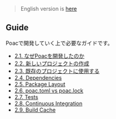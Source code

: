 > English version is [here](https://doc.poac.pm/en/guide/)

## Guide

Poacで開発していく上で必要なガイドです。
* [2.1. なぜPoacを開発したのか](why-poac-exists.md)
* [2.2. 新しいプロジェクトの作成](creating-a-new-project.md)
* [2.3. 既存のプロジェクトに使用する](introduce-to-existing-projects.md)
* [2.4. Dependencies](dependencies.md)
* [2.5. Package Layout](package-layout.md)
* [2.6. poac.toml vs poac.lock](poac-toml-vs-poac-lock.md)
* [2.7. Tests](tests.md)
* [2.8. Continuous Integration](continuous-integration.md)
* [2.9. Build Cache](build-cache.md)
